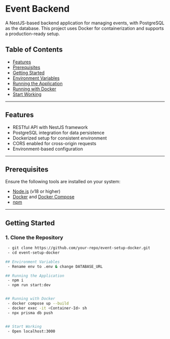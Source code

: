 # Event Backend

A NestJS-based backend application for managing events, with PostgreSQL as the database. This project uses Docker for containerization and supports a production-ready setup.

## Table of Contents
- [Features](#features)
- [Prerequisites](#prerequisites)
- [Getting Started](#getting-started)
- [Environment Variables](#environment-variables)
- [Running the Application](#running-the-application)
- [Running with Docker](#building-the-application)
- [Start Working](#start-working)

---

## Features
- RESTful API with NestJS framework
- PostgreSQL integration for data persistence
- Dockerized setup for consistent environment
- CORS enabled for cross-origin requests
- Environment-based configuration

---

## Prerequisites
Ensure the following tools are installed on your system:
- [Node.js](https://nodejs.org/) (v18 or higher)
- [Docker](https://www.docker.com/) and [Docker Compose](https://docs.docker.com/compose/)
- [npm](https://www.npmjs.com/)

---

## Getting Started

### 1. Clone the Repository
```bash
 - git clone https://github.com/your-repo/event-setup-docker.git
 - cd event-setup-docker

## Environment Variables
 - Rename env to .env & change DATABASE_URL

## Running the Application
 - npm i
 - npm run start:dev


## Running with Docker
 - docker compose up --build
 - docker exec -it <Container-Id> sh
 - npx prisma db push


## Start Working
 - Open localhost:3000